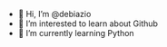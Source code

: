 - 👋 Hi, I’m @debiazio
- 👀 I’m interested to learn about Github
- 🌱 I’m currently learning Python

<!---
debiazio/debiazio is a ✨ special ✨ repository because its `README.md` (this file) appears on your GitHub profile.
You can click the Preview link to take a look at your changes.
--->
